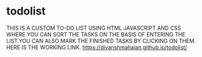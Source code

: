 # todolist
THIS IS A CUSTOM TO-DO LIST USING HTML JAVASCRIPT AND CSS WHERE YOU CAN SORT THE TASKS ON THE BASIS OF ENTERING THE LIST.YOU CAN ALSO MARK THE FINISHED TASKS BY CLICKING ON THEM.
HERE IS THE WORKING LINK.
https://divanshmahajan.github.io/todolist/

